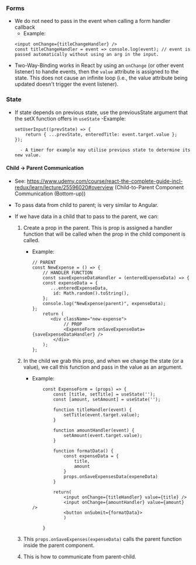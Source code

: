 ### Forms

- We do not need to pass in the event when calling a form handler callback
  - Example:
  ```
  <input onChange={titleChangeHandler} />
  const titleChangeHandler = event => console.log(event); // event is passed automatically without using an arg in the input.
  ```
- Two-Way-Binding works in React by using an `onChange` (or other event listener) to handle events, then the `value` attribute is assigned to the state. This does not cause an infinite loop (i.e., the value attribute being updated doesn't trigger the event listener).

### State

- If state depends on previous state, use the previousState argument that the setX function offers in `useState`
  -Example:
  ```
  setUserInput((prevState) => {
      return { ...prevState, enteredTitle: event.target.value };
  });
  ```
        - A timer for example may utilise previous state to determine its new value.

#### Child -> Parent Communication

- See: https://www.udemy.com/course/react-the-complete-guide-incl-redux/learn/lecture/25596020#overview (Child-to-Parent Component Communication (Bottom-up))
- To pass data from child to parent; is very similar to Angular.
- If we have data in a child that to pass to the parent, we can:

  1. Create a prop in the parent. This is prop is assigned a handler function that will be called when the prop in the child component is called.
     - Example:
       ```
       // PARENT
       const NewExpense = () => {
           // HANDLER FUNCTION
           const saveExpenseDataHandler = (enteredExpenseData) => {
           const expenseData = {
              ...enteredExpenseData,
               id: Math.random().toString(),
           };
           console.log("NewExpense(parent)", expenseData);
       };
           return (
              <div className="new-expense">
                   // PROP
                   <ExpenseForm onSaveExpenseData={saveExpenseDataHandler} />
               </div>
           );
       };
       ```
  2. In the child we grab this prop, and when we change the state (or a value), we call this function and pass in the value as an argument.

     - Example:

       ```
           const ExpenseForm = (props) => {
               const [title, setTitle] = useState('');
               const [amount, setAmount] = useState('');

               function titleHandler(event) {
                   setTitle(event.target.value);
               }

               function amountHandler(event) {
                   setAmount(event.target.value);
               }

               function formatData() {
                   const expenseData = {
                       title,
                       amount
                   }
                   props.onSaveExpensesData(expeneData)
               }

               return(
                   <input onChange={titleHandler} value={title} />
                   <input onChange={amountHandler} value={amount} />
                   <button onSubmit={formatData}>
                   )

           }
       ```

  3. This `props.onSaveExpenses(expenseData)` calls the parent function inside the parent component.
  4. This is how to communicate from parent-child.
